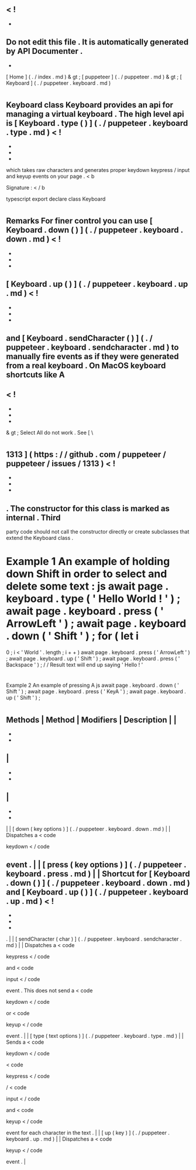 <
!
-
-
Do
not
edit
this
file
.
It
is
automatically
generated
by
API
Documenter
.
-
-
>
[
Home
]
(
.
/
index
.
md
)
&
gt
;
[
puppeteer
]
(
.
/
puppeteer
.
md
)
&
gt
;
[
Keyboard
]
(
.
/
puppeteer
.
keyboard
.
md
)
#
#
Keyboard
class
Keyboard
provides
an
api
for
managing
a
virtual
keyboard
.
The
high
level
api
is
[
Keyboard
.
type
(
)
]
(
.
/
puppeteer
.
keyboard
.
type
.
md
)
<
!
-
-
-
-
>
which
takes
raw
characters
and
generates
proper
keydown
keypress
/
input
and
keyup
events
on
your
page
.
<
b
>
Signature
:
<
/
b
>
typescript
export
declare
class
Keyboard
#
#
Remarks
For
finer
control
you
can
use
[
Keyboard
.
down
(
)
]
(
.
/
puppeteer
.
keyboard
.
down
.
md
)
<
!
-
-
-
-
>
[
Keyboard
.
up
(
)
]
(
.
/
puppeteer
.
keyboard
.
up
.
md
)
<
!
-
-
-
-
>
and
[
Keyboard
.
sendCharacter
(
)
]
(
.
/
puppeteer
.
keyboard
.
sendcharacter
.
md
)
to
manually
fire
events
as
if
they
were
generated
from
a
real
keyboard
.
On
MacOS
keyboard
shortcuts
like
A
-
<
!
-
-
-
-
>
&
gt
;
Select
All
do
not
work
.
See
[
\
#
1313
]
(
https
:
/
/
github
.
com
/
puppeteer
/
puppeteer
/
issues
/
1313
)
<
!
-
-
-
-
>
.
The
constructor
for
this
class
is
marked
as
internal
.
Third
-
party
code
should
not
call
the
constructor
directly
or
create
subclasses
that
extend
the
Keyboard
class
.
#
#
Example
1
An
example
of
holding
down
Shift
in
order
to
select
and
delete
some
text
:
js
await
page
.
keyboard
.
type
(
'
Hello
World
!
'
)
;
await
page
.
keyboard
.
press
(
'
ArrowLeft
'
)
;
await
page
.
keyboard
.
down
(
'
Shift
'
)
;
for
(
let
i
=
0
;
i
<
'
World
'
.
length
;
i
+
+
)
await
page
.
keyboard
.
press
(
'
ArrowLeft
'
)
;
await
page
.
keyboard
.
up
(
'
Shift
'
)
;
await
page
.
keyboard
.
press
(
'
Backspace
'
)
;
/
/
Result
text
will
end
up
saying
'
Hello
!
'
#
#
Example
2
An
example
of
pressing
A
js
await
page
.
keyboard
.
down
(
'
Shift
'
)
;
await
page
.
keyboard
.
press
(
'
KeyA
'
)
;
await
page
.
keyboard
.
up
(
'
Shift
'
)
;
#
#
Methods
|
Method
|
Modifiers
|
Description
|
|
-
-
-
|
-
-
-
|
-
-
-
|
|
[
down
(
key
options
)
]
(
.
/
puppeteer
.
keyboard
.
down
.
md
)
|
|
Dispatches
a
<
code
>
keydown
<
/
code
>
event
.
|
|
[
press
(
key
options
)
]
(
.
/
puppeteer
.
keyboard
.
press
.
md
)
|
|
Shortcut
for
[
Keyboard
.
down
(
)
]
(
.
/
puppeteer
.
keyboard
.
down
.
md
)
and
[
Keyboard
.
up
(
)
]
(
.
/
puppeteer
.
keyboard
.
up
.
md
)
<
!
-
-
-
-
>
.
|
|
[
sendCharacter
(
char
)
]
(
.
/
puppeteer
.
keyboard
.
sendcharacter
.
md
)
|
|
Dispatches
a
<
code
>
keypress
<
/
code
>
and
<
code
>
input
<
/
code
>
event
.
This
does
not
send
a
<
code
>
keydown
<
/
code
>
or
<
code
>
keyup
<
/
code
>
event
.
|
|
[
type
(
text
options
)
]
(
.
/
puppeteer
.
keyboard
.
type
.
md
)
|
|
Sends
a
<
code
>
keydown
<
/
code
>
<
code
>
keypress
<
/
code
>
/
<
code
>
input
<
/
code
>
and
<
code
>
keyup
<
/
code
>
event
for
each
character
in
the
text
.
|
|
[
up
(
key
)
]
(
.
/
puppeteer
.
keyboard
.
up
.
md
)
|
|
Dispatches
a
<
code
>
keyup
<
/
code
>
event
.
|
